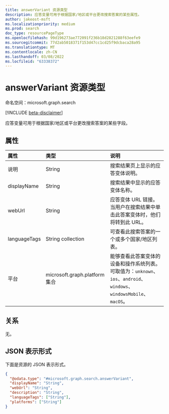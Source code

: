 ```yaml
---
title: answerVariant 资源类型
description: 应答变量可用于根据国家/地区或平台更改搜索答案的某些属性。
author: jakeost-msft
ms.localizationpriority: medium
ms.prod: search
doc_type: resourcePageType
ms.openlocfilehash: 99d196273ae772091f236b18d2821288f63eefe9
ms.sourcegitcommit: 77d2ab5018371f153d47cc1cd25f9dcbaca28a95
ms.translationtype: MT
ms.contentlocale: zh-CN
ms.lasthandoff: 03/08/2022
ms.locfileid: "63338372"
---
```

# <a name="answervariant-resource-type"></a>answerVariant 资源类型

命名空间：microsoft.graph.search

[!INCLUDE [beta-disclaimer](../../includes/beta-disclaimer.md)]

应答变量可用于根据国家/地区或平台更改搜索答案的某些字段。

## <a name="properties"></a>属性
|属性|类型|说明|
|:---|:---|:---|
|说明|String|搜索结果页上显示的应答变体说明。|
|displayName|String|搜索结果中显示的应答变体名称。|
|webUrl|String|应答变体 URL 链接。 当用户在搜索结果中单击此答案变体时，他们将转到此 URL。|
|languageTags|String collection|可查看此搜索答案的一个或多个国家/地区列表。|
|平台|microsoft.graph.platform 集合|能够查看此答案变体的设备和操作系统列表。 可取值为：`unknown`、`ios`、`android`、`windows`、`windowsMobile`、`macOS`。|


## <a name="relationships"></a>关系
无。

## <a name="json-representation"></a>JSON 表示形式
下面是资源的 JSON 表示形式。
<!-- {
  "blockType": "resource",
  "@odata.type": "microsoft.graph.search.answerVariant"
}
-->
``` json
{
  "@odata.type": "#microsoft.graph.search.answerVariant",
  "displayName": "String",
  "webUrl": "String",
  "description": "String",
  "languageTags": ["String"],
  "platforms": ["String"]
}
```

